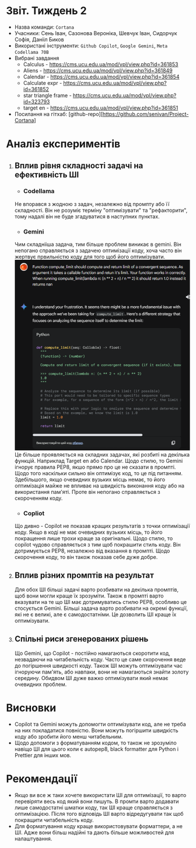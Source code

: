 # Звіт. Тиждень 2

- Назва команди: `Cortana`
- Учасники: Сень Іван, Сазонова Вероніка, Шевчук Іван, Сидорчук Софія, Данііл Биков
- Використані інструменти: `Github Copilot`, `Google Gemini`, `Meta Codellama 70B`
- Вибрані завдання
    - Calculus - https://cms.ucu.edu.ua/mod/vpl/view.php?id=361853
    - Aliens - https://cms.ucu.edu.ua/mod/vpl/view.php?id=361849
    - Calendar - https://cms.ucu.edu.ua/mod/vpl/view.php?id=361854
    - Calculate expr - https://cms.ucu.edu.ua/mod/vpl/view.php?id=361852
    - star triangle frame - https://cms.ucu.edu.ua/mod/vpl/view.php?id=323793
    - target en - https://cms.ucu.edu.ua/mod/vpl/view.php?id=361851
- Посилання на гітхаб: [github-repo][https://github.com/senivan/Project-Cortana]

# Аналіз експериментів
1. ## Вплив рівня складності задачі на ефективність ШІ
    - ### Codellama
    Не впорався з жодною з задач, незалежно від промпту або її складності. Він не розуміє терміну "оптимізувати" та "рефакторити", тому надалі він не буде згадуватися в наступних пунктах.
    - ### Gemini
    Чим складнііша задача, тим більше проблем виникає в gemini. Він непогано справляється з задачею оптимізації коду, хоча часто він жертвує првильністю коду для того щоб його оптимізувати. ![](img.png) Це більше проявляється на складних задачах, які розбиті на декілька функцій. Наприклад Target en або Calendar. Щодо стилю, то Gemini ігнорує правила PEP8, якшо прямо про це не сказати в промпті.
    Щодо того наскільки сильно він оптимізує код, то це під питанням. Здебільшого, якщо очевидних вузьких місць немає, то його оптимізація майже не впливає на швидкість виконання коду або на використання пам'яті. Проте він непогано справляється з скороченням коду.
    - ### Copliot
    Що дивно - Copilot не показав кращих результатів з точки оптимізації коду. Якщо в коді не має очевидних вузьких місць, то його покращення лише трохи краще за оригінальні. Щодо стилю, то copilot чудово справляється з тим щоб покрашити стиль коду. Він дотримується PEP8, незалежно від вказання в промпті. Щодо скорочення коду, то він також показав себе дуже добре.

2. ## Вплив різних промптів на результат
    Для обох ШІ більші задачі варто розбивати на декілька промптів, щоб вони могли краще їх зрозуміти. Також в промпті варто вказувати на те що ШІ має дотримуватись стилю PEP8, особливо це стосується Gemini. Більші задача варто розбивати на окремі функції, які не є великі, але є самодостатніми. Це дозволить ШІ краще їх оптимізувати.

3. ## Спільні риси згенерованих рішень
    Що Gemini, що Copilot - постійно намагаються скоротити код, незвадаючи на читабельність коду. Часто це саме скорочення веде до погіршення швидкості коду. Також ШІ можуть оптимізувати час ігноруючи пам'ять, або навпаки, вони не намагаються знайти золоту середину. 
    Обидвом ШІ дуже важко оптимізувати який немає очевидних проблем.

# Висновки
- Copilot та Gemini можуть допомогти оптимізувати код, але не треба на них покладатися повністю. Вони можуть погіршити швидкість коду або зробити його менш читабельним.
- Щодо допомоги з форматуванням кодом, то також не зрозуміло навіщо ШІ для цього коли є autopep8, black formatter для Python і Prettier для інших мов.

# Рекомендації
- Якщо ви все ж таки хочете використати ШІ для оптимізації, то варто перевіряти весь код який вони пишуть. В промти варто додавати лише самодостатні шматки коду, так ШІ краще справляється з оптимізацією. Після того відповідь ШІ варто відредугувати так щоб покращити читабельність коду.
- Для форматування коду краще використовувати форматтери, а не ШІ. Адже вони більш надійні та дають більше можливостей для налаштування.